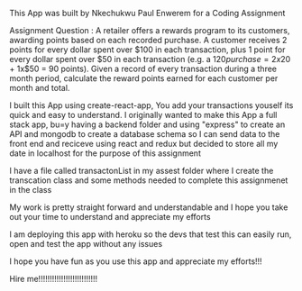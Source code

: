 This App was built by Nkechukwu Paul Enwerem for a Coding Assignment

Assignment Question :
A retailer offers a rewards program to its customers, awarding points based on each recorded purchase.
A customer receives 2 points for every dollar spent over $100 in each transaction, plus 1 point for every
dollar spent over $50 in each transaction
(e.g. a $120 purchase = 2x$20 + 1x$50 = 90 points).
Given a record of every transaction during a three month period, calculate the reward points earned for
each customer per month and total.



I built this App using create-react-app, You add your transactions youself its quick and easy to understand. I originally wanted to make this App a full stack app, bu=y having a backend folder and using "express" to create an API and mongodb to create a database schema so I can send data to the front end and reciceve using react and redux but decided to store all my date in localhost for the purpose of this assignment

I have a file called transactonList in my assest folder where I create the transcation class and some methods needed to complete this assignmenet in the class

My work is pretty straight forward and understandable and I hope you take out your time to understand and appreciate my efforts 

I am deploying this app with heroku so the devs that test this can easily run, open and test the app without any issues 


I hope you have fun as you use this app and appreciate my efforts!!!


Hire me!!!!!!!!!!!!!!!!!!!!!!!!!!